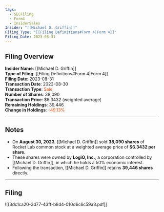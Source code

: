 ```yaml
---
tags:
  - SECFiling
  - Form4
  - InsiderSales
Insider: "[[Michael D. Griffin]]"
Filing_Type: "[[Filing Definitions#Form 4|Form 4]]"
Filing_Date: 2023-08-31  
---
```

## Filing Overview

**Insider Name**: [[Michael D. Griffin]]  
**Type of Filing**: [[Filing Definitions#Form 4|Form 4]]  
**Filing Date**: 2023-08-31  
**Transaction Date**: 2023-08-30  
**Transaction Type**: <span style="color:orangered">Sale</span>  
**Number of Shares**: 38,090  
**Transaction Price**: $6.3432 (weighted average)  
**Remaining Holdings**: 39,446  
**Change in Holdings**: <span style="color:orangered">-49.13%</span>  

---
## Notes

- On **August 30, 2023**, [[Michael D. Griffin]] sold **38,090 shares** of Rocket Lab common stock at a weighted average price of **$6.3432 per share**.  
- These shares were owned by **LogiQ, Inc.**, a corporation controlled by [[Michael D. Griffin]], in which he holds a 50% economic interest.  
- Following the transaction, [[Michael D. Griffin]] retains **39,446 shares** directly.  

---
## Filing

![[3dc1ca20-3d77-43ff-b8d4-010d6c6c59a3.pdf]]
